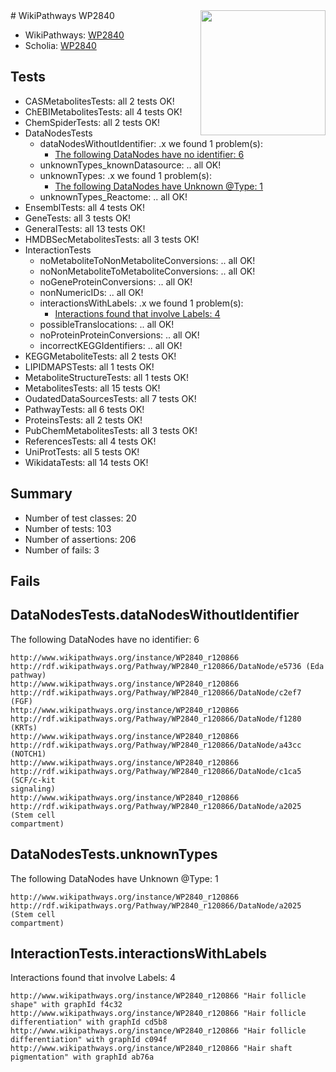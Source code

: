 <img style="float: right; width: 200px" src="https://upload.wikimedia.org/wikipedia/commons/thumb/8/83/Wplogo_with_text_500.png/640px-Wplogo_with_text_500.png" />
# WikiPathways WP2840

* WikiPathways: [WP2840](https://new.wikipathways.org/pathways/WP2840)
* Scholia: [WP2840](https://scholia.toolforge.org/wikipathways/WP2840)
## Tests
* CASMetabolitesTests: all 2 tests OK!
* ChEBIMetabolitesTests: all 4 tests OK!
* ChemSpiderTests: all 2 tests OK!
* DataNodesTests
    * dataNodesWithoutIdentifier: .x we found 1 problem(s):
        * [The following DataNodes have no identifier: 6](#d2d32fa5)
    * unknownTypes_knownDatasource: .. all OK!
    * unknownTypes: .x we found 1 problem(s):
        * [The following DataNodes have Unknown @Type: 1](#839973df)
    * unknownTypes_Reactome: .. all OK!
* EnsemblTests: all 4 tests OK!
* GeneTests: all 3 tests OK!
* GeneralTests: all 13 tests OK!
* HMDBSecMetabolitesTests: all 3 tests OK!
* InteractionTests
    * noMetaboliteToNonMetaboliteConversions: .. all OK!
    * noNonMetaboliteToMetaboliteConversions: .. all OK!
    * noGeneProteinConversions: .. all OK!
    * nonNumericIDs: .. all OK!
    * interactionsWithLabels: .x we found 1 problem(s):
        * [Interactions found that involve Labels: 4](#630d267b)
    * possibleTranslocations: .. all OK!
    * noProteinProteinConversions: .. all OK!
    * incorrectKEGGIdentifiers: .. all OK!
* KEGGMetaboliteTests: all 2 tests OK!
* LIPIDMAPSTests: all 1 tests OK!
* MetaboliteStructureTests: all 1 tests OK!
* MetabolitesTests: all 15 tests OK!
* OudatedDataSourcesTests: all 7 tests OK!
* PathwayTests: all 6 tests OK!
* ProteinsTests: all 2 tests OK!
* PubChemMetabolitesTests: all 3 tests OK!
* ReferencesTests: all 4 tests OK!
* UniProtTests: all 5 tests OK!
* WikidataTests: all 14 tests OK!


## Summary

* Number of test classes: 20
* Number of tests: 103
* Number of assertions: 206
* Number of fails: 3

## Fails

<a name="d2d32fa5" />

## DataNodesTests.dataNodesWithoutIdentifier

The following DataNodes have no identifier: 6
```
http://www.wikipathways.org/instance/WP2840_r120866 http://rdf.wikipathways.org/Pathway/WP2840_r120866/DataNode/e5736 (Eda
pathway)
http://www.wikipathways.org/instance/WP2840_r120866 http://rdf.wikipathways.org/Pathway/WP2840_r120866/DataNode/c2ef7 (FGF)
http://www.wikipathways.org/instance/WP2840_r120866 http://rdf.wikipathways.org/Pathway/WP2840_r120866/DataNode/f1280 (KRTs)
http://www.wikipathways.org/instance/WP2840_r120866 http://rdf.wikipathways.org/Pathway/WP2840_r120866/DataNode/a43cc (NOTCH1)
http://www.wikipathways.org/instance/WP2840_r120866 http://rdf.wikipathways.org/Pathway/WP2840_r120866/DataNode/c1ca5 (SCF/c-kit
signaling)
http://www.wikipathways.org/instance/WP2840_r120866 http://rdf.wikipathways.org/Pathway/WP2840_r120866/DataNode/a2025 (Stem cell
compartment)
```

<a name="839973df" />

## DataNodesTests.unknownTypes

The following DataNodes have Unknown @Type: 1
```
http://www.wikipathways.org/instance/WP2840_r120866 http://rdf.wikipathways.org/Pathway/WP2840_r120866/DataNode/a2025 (Stem cell
compartment)
```

<a name="630d267b" />

## InteractionTests.interactionsWithLabels

Interactions found that involve Labels: 4
```
http://www.wikipathways.org/instance/WP2840_r120866 "Hair follicle
shape" with graphId f4c32
http://www.wikipathways.org/instance/WP2840_r120866 "Hair follicle
differentiation" with graphId cd5b8
http://www.wikipathways.org/instance/WP2840_r120866 "Hair follicle
differentiation" with graphId c094f
http://www.wikipathways.org/instance/WP2840_r120866 "Hair shaft
pigmentation" with graphId ab76a
```


